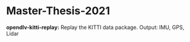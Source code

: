 # Master-Thesis-2021

**opendlv-kitti-replay:** Replay the KITTI data package. Output: IMU, GPS, Lidar

